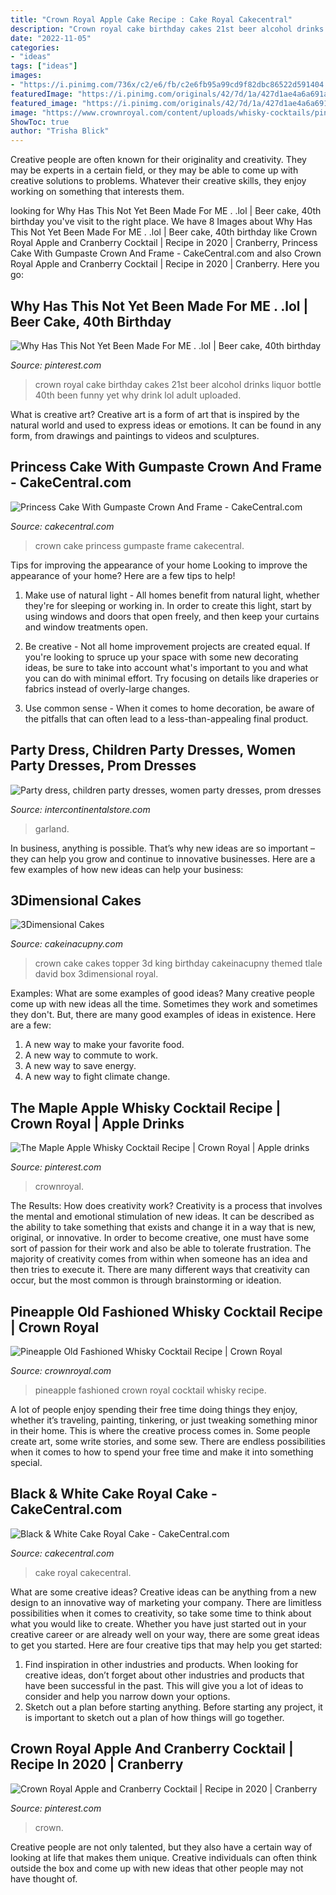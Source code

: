 ```yaml
---
title: "Crown Royal Apple Cake Recipe : Cake Royal Cakecentral"
description: "Crown royal cake birthday cakes 21st beer alcohol drinks liquor bottle 40th been funny yet why drink lol adult uploaded"
date: "2022-11-05"
categories:
- "ideas"
tags: ["ideas"]
images:
- "https://i.pinimg.com/736x/c2/e6/fb/c2e6fb95a99cd9f82dbc86522d591404.jpg"
featuredImage: "https://i.pinimg.com/originals/42/7d/1a/427d1ae4a6a691a694c3b69112150b82.jpg"
featured_image: "https://i.pinimg.com/originals/42/7d/1a/427d1ae4a6a691a694c3b69112150b82.jpg"
image: "https://www.crownroyal.com/content/uploads/whisky-cocktails/pineapple-old-fashioned.jpg"
ShowToc: true
author: "Trisha Blick"
---
```



Creative people are often known for their originality and creativity. They may be experts in a certain field, or they may be able to come up with creative solutions to problems. Whatever their creative skills, they enjoy working on something that interests them.

	

		
looking for Why Has This Not Yet Been Made For ME . .lol | Beer cake, 40th birthday you've visit to the right place. We have 8 Images about Why Has This Not Yet Been Made For ME . .lol | Beer cake, 40th birthday like Crown Royal Apple and Cranberry Cocktail | Recipe in 2020 | Cranberry, Princess Cake With Gumpaste Crown And Frame - CakeCentral.com and also Crown Royal Apple and Cranberry Cocktail | Recipe in 2020 | Cranberry. Here you go:
		
    
## Why Has This Not Yet Been Made For ME . .lol | Beer Cake, 40th Birthday

<img loading=lazy src="https://i.pinimg.com/originals/42/7d/1a/427d1ae4a6a691a694c3b69112150b82.jpg" onerror="this.onerror=null;this.src='https://tse4.mm.bing.net/th?id=OIP.1HXqb6x2gXrtUmYTdEE55AHaJ6&amp;pid=15.1';" alt="Why Has This Not Yet Been Made For ME . .lol | Beer cake, 40th birthday">

_Source: pinterest.com_

>crown royal cake birthday cakes 21st beer alcohol drinks liquor bottle 40th been funny yet why drink lol adult uploaded. 

	

What is creative art?
Creative art is a form of art that is inspired by the natural world and used to express ideas or emotions. It can be found in any form, from drawings and paintings to videos and sculptures.

    
## Princess Cake With Gumpaste Crown And Frame - CakeCentral.com

<img loading=lazy src="https://cdn001.cakecentral.com/gallery/2015/03/900_956505Qk85_princess-cake-with-gumpaste-crown-and-frame.jpg" onerror="this.onerror=null;this.src='https://tse3.mm.bing.net/th?id=OIP.1dElUnP23UFlho4daLTIygHaLX&amp;pid=15.1';" alt="Princess Cake With Gumpaste Crown And Frame - CakeCentral.com">

_Source: cakecentral.com_

>crown cake princess gumpaste frame cakecentral. 

	

Tips for improving the appearance of your home
Looking to improve the appearance of your home? Here are a few tips to help!
1. Make use of natural light - All homes benefit from natural light, whether they're for sleeping or working in. In order to create this light, start by using windows and doors that open freely, and then keep your curtains and window treatments open.

2. Be creative - Not all home improvement projects are created equal. If you're looking to spruce up your space with some new decorating ideas, be sure to take into account what's important to you and what you can do with minimal effort. Try focusing on details like draperies or fabrics instead of overly-large changes.

3. Use common sense - When it comes to home decoration, be aware of the pitfalls that can often lead to a less-than-appealing final product.

    
## Party Dress, Children Party Dresses, Women Party Dresses, Prom Dresses

<img loading=lazy src="https://ae01.alicdn.com/kf/HTB149XwavvsK1RjSspdq6AZepXa7.jpg" onerror="this.onerror=null;this.src='https://tse3.mm.bing.net/th?id=OIP.okGnqHuU77iWKmmLaSH_RAHaHa&amp;pid=15.1';" alt="Party dress, children party dresses, women party dresses, prom dresses">

_Source: intercontinentalstore.com_

>garland. 

	

In business, anything is possible. That’s why new ideas are so important – they can help you grow and continue to innovative businesses. Here are a few examples of how new ideas can help your business: 

    
## 3Dimensional Cakes

<img loading=lazy src="http://cakeinacupny.com/wp-content/uploads/2015/05/David-Tlale-crown-cake-640x511.jpg" onerror="this.onerror=null;this.src='https://tse3.mm.bing.net/th?id=OIP.l90WE3ih8gJTx5P7bB45XgHaF6&amp;pid=15.1';" alt="3Dimensional Cakes">

_Source: cakeinacupny.com_

>crown cake cakes topper 3d king birthday cakeinacupny themed tlale david box 3dimensional royal. 

	

Examples: What are some examples of good ideas?
Many creative people come up with new ideas all the time. Sometimes they work and sometimes they don't. But, there are many good examples of ideas in existence. Here are a few: 
1) A new way to make your favorite food. 
2) A new way to commute to work. 
3) A new way to save energy. 
4) A new way to fight climate change.

    
## The Maple Apple Whisky Cocktail Recipe | Crown Royal | Apple Drinks

<img loading=lazy src="https://i.pinimg.com/736x/31/dc/31/31dc316398140e144188ce3b3f7a0665.jpg" onerror="this.onerror=null;this.src='https://tse3.mm.bing.net/th?id=OIP.s4IWoWZWSsf7UUFl8BtT_AHaJQ&amp;pid=15.1';" alt="The Maple Apple Whisky Cocktail Recipe | Crown Royal | Apple drinks">

_Source: pinterest.com_

>crownroyal. 

	

The Results: How does creativity work?
Creativity is a process that involves the mental and emotional stimulation of new ideas. It can be described as the ability to take something that exists and change it in a way that is new, original, or innovative. In order to become creative, one must have some sort of passion for their work and also be able to tolerate frustration. The majority of creativity comes from within when someone has an idea and then tries to execute it. There are many different ways that creativity can occur, but the most common is through brainstorming or ideation.

    
## Pineapple Old Fashioned Whisky Cocktail Recipe | Crown Royal

<img loading=lazy src="https://www.crownroyal.com/content/uploads/whisky-cocktails/pineapple-old-fashioned.jpg" onerror="this.onerror=null;this.src='https://tse1.mm.bing.net/th?id=OIP.sHsMlff5POdKBvfxxrwAYQHaJQ&amp;pid=15.1';" alt="Pineapple Old Fashioned Whisky Cocktail Recipe | Crown Royal">

_Source: crownroyal.com_

>pineapple fashioned crown royal cocktail whisky recipe. 

	

A lot of people enjoy spending their free time doing things they enjoy, whether it’s traveling, painting, tinkering, or just tweaking something minor in their home. This is where the creative process comes in. Some people create art, some write stories, and some sew. There are endless possibilities when it comes to how to spend your free time and make it into something special.

    
## Black &amp; White Cake Royal Cake - CakeCentral.com

<img loading=lazy src="https://cdn001.cakecentral.com/gallery/2016/12/900_black-white-cake-royal-cake-978708cGHBK.jpg" onerror="this.onerror=null;this.src='https://tse3.mm.bing.net/th?id=OIP.EN8FYhFwdK8iDWTBW2VFQQHaJ4&amp;pid=15.1';" alt="Black &amp; White Cake Royal Cake - CakeCentral.com">

_Source: cakecentral.com_

>cake royal cakecentral. 

	

What are some creative ideas?
Creative ideas can be anything from a new design to an innovative way of marketing your company. There are limitless possibilities when it comes to creativity, so take some time to think about what you would like to create. Whether you have just started out in your creative career or are already well on your way, there are some great ideas to get you started. Here are four creative tips that may help you get started: 
1. Find inspiration in other industries and products. When looking for creative ideas, don’t forget about other industries and products that have been successful in the past. This will give you a lot of ideas to consider and help you narrow down your options. 
2. Sketch out a plan before starting anything. Before starting any project, it is important to sketch out a plan of how things will go together.

    
## Crown Royal Apple And Cranberry Cocktail | Recipe In 2020 | Cranberry

<img loading=lazy src="https://i.pinimg.com/736x/c2/e6/fb/c2e6fb95a99cd9f82dbc86522d591404.jpg" onerror="this.onerror=null;this.src='https://tse2.mm.bing.net/th?id=OIP.GR-DWPzhIvJBoXDjxO3HJgHaEN&amp;pid=15.1';" alt="Crown Royal Apple and Cranberry Cocktail | Recipe in 2020 | Cranberry">

_Source: pinterest.com_

>crown. 

	

Creative people are not only talented, but they also have a certain way of looking at life that makes them unique. Creative individuals can often think outside the box and come up with new ideas that other people may not have thought of.

